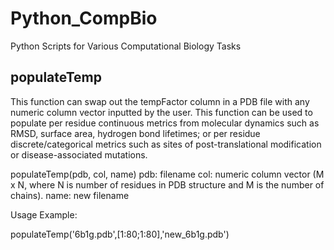 # Python_CompBio
Python Scripts for Various Computational Biology Tasks
## populateTemp
This function can swap out the tempFactor column in a PDB file with any numeric column vector inputted by the user. This function can be used to populate per residue continuous metrics from molecular dynamics such as RMSD, surface area, hydrogen bond lifetimes; or per residue discrete/categorical metrics such as sites of post-translational modification or disease-associated mutations.

populateTemp(pdb, col, name) 
pdb: filename
col: numeric column vector (M x N, where N is number of residues in PDB structure and M is the number of chains).
name: new filename

Usage Example:

populateTemp('6b1g.pdb',[1:80;1:80],'new_6b1g.pdb')


